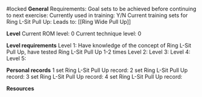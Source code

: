 #locked
**General**
Requirements:
Goal sets to be achieved before continuing to next exercise:
Currently used in training: Y/N
Current training sets for Ring L-Sit Pull Up:
Leads to: 
[[Ring Wide Pull Up]]

**Level**
Current ROM level: 0
Current technique level: 0

**Level requirements**
Level 1: Have knowledge of the concept of Ring L-Sit Pull Up, have tested Ring L-Sit Pull Up 1-2 times
Level 2:
Level 3:
Level 4:
Level 5:

**Personal records**
1 set Ring L-Sit Pull Up record:
2 set Ring L-Sit Pull Up record:
3 set Ring L-Sit Pull Up record:
4 set Ring L-Sit Pull Up record:

**Resources**


